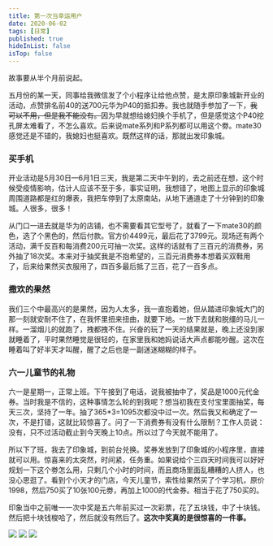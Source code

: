 ```yaml
---
title: 第一次当幸运用户
date: 2020-06-02
tags: [日常]
published: true
hideInList: false
isTop: false
---
```




故事要从半个月前说起。


五月份的某一天，同事给我微信发了个小程序让给他点赞，是太原印象城新开业的活动，点赞排名前40的送700元华为P40的抵扣券。我也就随手参加了一下，~~我可以不用，但是我不能没有。~~因为早就想给媳妇换个手机了，但是感觉这个P40挖孔屏太难看了，不怎么喜欢。后来说mate系列和P系列都可以用这个劵。mate30感觉还是不错的，我媳妇也挺喜欢。既然这样的话，那就出发印象城。

### 买手机

开业活动是5月30日—6月1日三天，我是第二天中午到的，去之前还在想，这个时候受疫情影响，估计人应该不至于多，事实证明，我想错了，地图上显示的印象城周围道路都是红的爆表，我把车停到了太原南站，从地下通道走了十分钟到的印象城。人很多，很多！

从门口一进去就是华为的店铺，也不需要看其它型号了，就看了一下mate30的颜色，选了个黑色的，然后付款。官方价4499元，最后花了3799元。现场还有两个活动，满千反百和每消费200元可抽一次奖。这样的话就有了三百元的消费券，另外抽了18次奖。本来对于抽奖我是不抱希望的，三百元消费券本想着买双鞋用了，后来给果然买衣服用了，四百多最后抵了三百，花了一百多点。

###  撒欢的果然

我们三个中最高兴的是果然，因为人太多，我一直抱着她，但从踏进印象城大门的那一刻就安耐不住了，在我怀里扭来扭曲，就要下地。一放下去就和脱缰的马儿一样。一溜烟儿的就跑了，拽都拽不住。兴奋的玩了一天的结果就是，晚上还没到家就睡着了，平时果然睡觉是很轻的，在家里我和她妈说话大声点都能吵醒。这次在睡着叫了好半天才叫醒，醒了之后也是一副迷迷糊糊的样子。

### 六一儿童节的礼物

六一是星期一，正常上班。下午接到了电话，说我被抽中了，奖品是1000元代金券。当时我是不信的，这种事情怎么轮的到我呢？想当初我在支付宝里面抽奖，每天三次，坚持了一年。抽了365*3=1095次都没中过一次。然后我又和确定了一次，不是打错，这就比较惊喜了。问了一下消费券有没有什么限制？工作人员说：没有，只不过活动截止到今天晚上10点。所以过了今天就不能用了。

所以下了班，我去了印象城，到前台兑换。奖券发放到了印象城的小程序里，直接就可以用。惊喜来的太突然，时间紧，任务重。如果说给个三四天时间我可以好好规划一下这个劵怎么用，只剩几个小时的时间，而且商场里面乱糟糟的人挤人，也没心思逛了。看到个小天才的门店，今天儿童节，索性给果然买了个学习机，原价1998，然后750买了10张100元劵，再加上1000的代金券。相当于花了750买的。

印象当中之前唯一一次中奖是五六年前买过一次彩票，花了五块钱，中了十块钱。然后把十块钱梭哈了，然后就没有然后了。**这次中奖真的是很惊喜的一件事。**

<div class="mdui-row-xs-2">
<img src="https://img.010316.xyz/usr/hugo/31.jpg" class="mdui-col">
<img src="https://img.010316.xyz/usr/hugo/%E5%BE%AE%E4%BF%A1%E5%9B%BE%E7%89%87_20200602155119.jpg" class="mdui-col">
<img src="https://img.010316.xyz/usr/hugo/%E5%BE%AE%E4%BF%A1%E5%9B%BE%E7%89%87_20200602155150.jpg" class="mdui-col">
</div>
